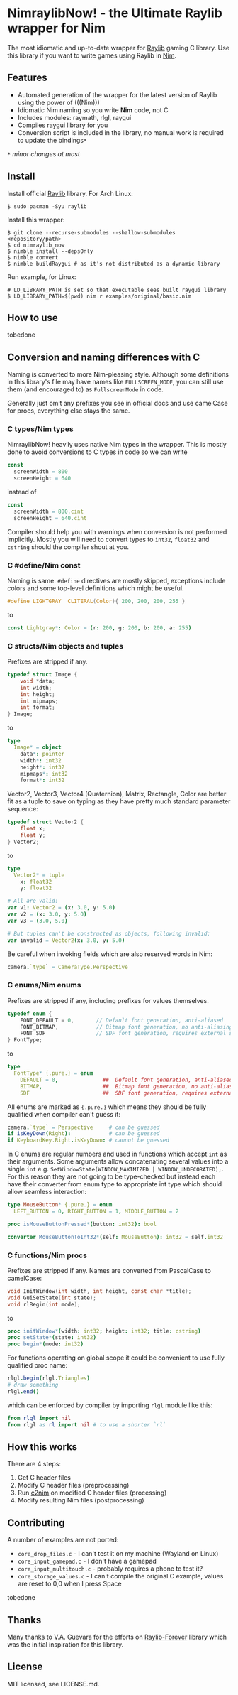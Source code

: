 # NimraylibNow! - the Ultimate Raylib wrapper for Nim

The most idiomatic and up-to-date wrapper for [Raylib] gaming C library.
Use this library if you want to write games using Raylib in [Nim].

[Raylib]: https://www.raylib.com/
[Nim]: https://nim-lang.org/

## Features

* Automated generation of the wrapper for the latest version of Raylib using
  the power of (((Nim)))
* Idiomatic Nim naming so you write **Nim** code, not C
* Includes modules: raymath, rlgl, raygui
* Compiles raygui library for you
* Conversion script is included in the library, no manual work is required
  to update the bindings`*`

`*` _minor changes at most_

## Install

Install official [Raylib] library. For Arch Linux:
```shell
$ sudo pacman -Syu raylib
```

Install this wrapper:
```shell
$ git clone --recurse-submodules --shallow-submodules <repository/path>
$ cd nimraylib_now
$ nimble install --depsOnly
$ nimble convert
$ nimble buildRaygui # as it's not distributed as a dynamic library
```

Run example, for Linux:
```shell
# LD_LIBRARY_PATH is set so that executable sees built raygui library
$ LD_LIBRARY_PATH=$(pwd) nim r examples/original/basic.nim
```

## How to use

tobedone

## Conversion and naming differences with C
Naming is converted to more Nim-pleasing style. Although some definitions in
this library's file may have names like `FULLSCREEN_MODE`, you can still use
them (and encouraged to) as `FullscreenMode` in code.

Generally just omit any prefixes you see in official docs and use camelCase for
procs, everything else stays the same.

### C types/Nim types
NimraylibNow! heavily uses native Nim types in the wrapper. This is mostly done
to avoid conversions to C types in code so we can write
```nim
const
  screenWidth = 800
  screenHeight = 640
```
instead of
```nim
const
  screenWidth = 800.cint
  screenHeight = 640.cint
```
Compiler should help you with warnings when conversion is not performed
implicitly. Mostly you will need to convert types to `int32`, `float32` and
`cstring` should the compiler shout at you.

### C #define/Nim const
Naming is same. `#define` directives are mostly skipped, exceptions include
colors and some top-level definitions which might be useful.

```c
#define LIGHTGRAY  CLITERAL(Color){ 200, 200, 200, 255 }
```
to
```nim
const Lightgray*: Color = (r: 200, g: 200, b: 200, a: 255)
```

### C structs/Nim objects and tuples
Prefixes are stripped if any.

```c
typedef struct Image {
    void *data;
    int width;
    int height;
    int mipmaps;
    int format;
} Image;
```
to
```nim
type
  Image* = object
    data*: pointer
    width*: int32
    height*: int32
    mipmaps*: int32
    format*: int32
```

Vector2, Vector3, Vector4 (Quaternion), Matrix, Rectangle, Color are better
fit as a tuple to save on typing as they have pretty much standard parameter
sequence:
```c
typedef struct Vector2 {
    float x;
    float y;
} Vector2;
```
to
```nim
type
  Vector2* = tuple
    x: float32
    y: float32

# All are valid:
var v1: Vector2 = (x: 3.0, y: 5.0)
var v2 = (x: 3.0, y: 5.0)
var v3 = (3.0, 5.0)

# But tuples can't be constructed as objects, following invalid:
var invalid = Vector2(x: 3.0, y: 5.0)
```

Be careful when invoking fields which are also reserved words in Nim:
```nim
camera.`type` = CameraType.Perspective
```

### C enums/Nim enums
Prefixes are stripped if any, including prefixes for values themselves.

```c
typedef enum {
    FONT_DEFAULT = 0,       // Default font generation, anti-aliased
    FONT_BITMAP,            // Bitmap font generation, no anti-aliasing
    FONT_SDF                // SDF font generation, requires external shader
} FontType;
```
to
```nim
type
  FontType* {.pure.} = enum
    DEFAULT = 0,              ##  Default font generation, anti-aliased
    BITMAP,                   ##  Bitmap font generation, no anti-aliasing
    SDF                       ##  SDF font generation, requires external shader
```

All enums are marked as `{.pure.}` which means they should be fully qualified
when compiler can't guess it:
```nim
camera.`type` = Perspective     # can be guessed
if isKeyDown(Right):            # can be guessed
if KeyboardKey.Right.isKeyDown: # cannot be guessed
```

In C enums are regular numbers and used in functions which accept `int` as
their arguments. Some arguments allow concatenating several values into a
single `int` e.g. `SetWindowState(WINDOW_MAXIMIZED | WINDOW_UNDECORATED);`.
For this reason they are not going to be type-checked but instead each have
their converter from enum type to appropriate int type which should allow
seamless interaction:
```nim
type MouseButton* {.pure.} = enum
  LEFT_BUTTON = 0, RIGHT_BUTTON = 1, MIDDLE_BUTTON = 2

proc isMouseButtonPressed*(button: int32): bool

converter MouseButtonToInt32*(self: MouseButton): int32 = self.int32
```

### C functions/Nim procs
Prefixes are stripped if any. Names are converted from PascalCase to camelCase:

```c
void InitWindow(int width, int height, const char *title);
void GuiSetState(int state);
void rlBegin(int mode);
```
to
```nim
proc initWindow*(width: int32; height: int32; title: cstring)
proc setState*(state: int32)
proc begin*(mode: int32)
```

For functions operating on global scope it could be convenient to use
fully qualified proc name:
```nim
rlgl.begin(rlgl.Triangles)
# draw something
rlgl.end()
```
which can be enforced by compiler by importing `rlgl` module like this:
```nim
from rlgl import nil
from rlgl as rl import nil # to use a shorter `rl`
```

## How this works

There are 4 steps:

1. Get C header files
2. Modify C header files (preprocessing)
3. Run [c2nim] on modified C header files (processing)
4. Modify resulting Nim files (postprocessing)

[c2nim]: https://github.com/nim-lang/c2nim

## Contributing

A number of examples are not ported:
* `core_drop_files.c` - I can't test it on my machine (Wayland on Linux)
* `core_input_gamepad.c` - I don't have a gamepad
* `core_input_multitouch.c` - probably requires a phone to test it?
* `core_storage_values.c` - I can't compile the original C example, values
  are reset to 0,0 when I press Space

tobedone

## Thanks

Many thanks to V.A. Guevara for the efforts on [Raylib-Forever] library which
was the initial inspiration for this library.

[Raylib-Forever]: https://github.com/Guevara-chan/Raylib-Forever

## License

MIT licensed, see LICENSE.md.
